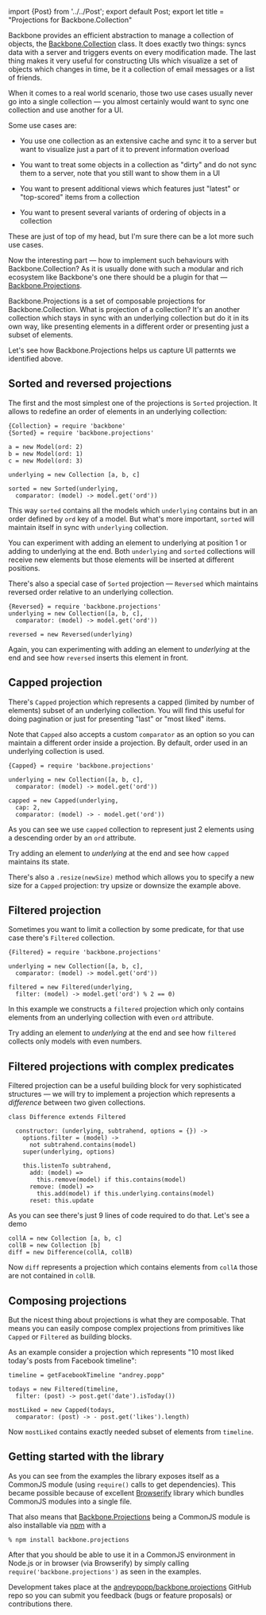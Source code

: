 import {Post} from '../../Post';
export default Post;
export let title = "Projections for Backbone.Collection"

Backbone provides an efficient abstraction to manage a collection of objects,
the [Backbone.Collection][] class. It does exactly two things: syncs data with a
server and triggers events on every modification made. The last thing makes it
very useful for constructing UIs which visualize a set of objects which changes
in time, be it a collection of email messages or a list of friends.

When it comes to a real world scenario, those two use cases usually never go
into a single collection — you almost certainly would want to sync one
collection and use another for a UI.

Some use cases are:

  * You use one collection as an extensive cache and sync it to a server but
    want to visualize just a part of it to prevent information overload

  * You want to treat some objects in a collection as "dirty" and do not sync
    them to a server, note that you still want to show them in a UI

  * You want to present additional views which features just "latest" or
    "top-scored" items from a collection

  * You want to present several variants of ordering of objects in a collection

These are just of top of my head, but I'm sure there can be a lot more such use
cases.

Now the interesting part — how to implement such behaviours with
Backbone.Collection? As it is usually done with such a modular and rich
ecosystem like Backbone's one there should be a plugin for that —
[Backbone.Projections][].

Backbone.Projections is a set of composable projections for Backbone.Collection.
What is projection of a collection? It's an another collection which stays in sync with an
underlying collection but do it in its own way, like presenting elements in a
different order or presenting just a subset of elements.

Let's see how Backbone.Projections helps us capture UI patternts we identified
above.

[Backbone.Collection]: http://backbonejs.org/#Collection
[Backbone.Projections]: https://github.com/andreypopp/backbone.projections

## Sorted and reversed projections

The first and the most simplest one of the projections is `Sorted` projection.
It allows to redefine an order of elements in an underlying collection:

    {Collection} = require 'backbone'
    {Sorted} = require 'backbone.projections'

    a = new Model(ord: 2)
    b = new Model(ord: 1)
    c = new Model(ord: 3)

    underlying = new Collection [a, b, c]

    sorted = new Sorted(underlying,
      comparator: (model) -> model.get('ord'))

This way `sorted` contains all the models which `underlying` contains but in an
order defined by `ord` key of a model. But what's more important, `sorted` will
maintain itself in sync with `underlying` collection.

You can experiment with adding an element to
underlying at position 1 or adding to underlying at the end. Both
`underlying` and `sorted` collections will receive new elements but those
elements will be inserted at different positions.

There's also a special case of `Sorted` projection — `Reversed` which maintains
reversed order relative to an underlying collection.

    {Reversed} = require 'backbone.projections'
    underlying = new Collection([a, b, c],
      comparator: (model) -> model.get('ord'))

    reversed = new Reversed(underlying)

Again, you can experimenting with <a class="button reversed-add-at-end">adding an
element to <em>underlying</em> at the end</a> and see how `reversed` inserts
this element in front.

## Capped projection

There's `Capped` projection which represents a capped (limited by number of
elements) subset of an underlying collection. You will find this useful for
doing pagination or just for presenting "last" or "most liked" items.

Note that `Capped` also accepts a custom `comparator` as an option so you can
maintain a different order inside a projection. By default, order used in
an underlying collection is used.

    {Capped} = require 'backbone.projections'

    underlying = new Collection([a, b, c],
      comparator: (model) -> model.get('ord'))

    capped = new Capped(underlying,
      cap: 2,
      comparator: (model) -> - model.get('ord'))

As you can see we use `capped` collection to represent just 2 elements using a
descending order by an `ord` attribute.

Try <a class="button capped-add-at-end">adding an element to <em>underlying</em>
at the end</a> and see how `capped` maintains its state.

There's also a `.resize(newSize)` method which allows you to specify a new size
for a `Capped` projection: try <a class="button capped-upsize">upsize</a> or <a
class="button capped-downsize">downsize</a> the example above.

## Filtered projection

Sometimes you want to limit a collection by some predicate, for that use case
there's `Filtered` collection.

    {Filtered} = require 'backbone.projections'

    underlying = new Collection([a, b, c],
      comparator: (model) -> model.get('ord'))

    filtered = new Filtered(underlying,
      filter: (model) -> model.get('ord') % 2 == 0)

In this example we constructs a `filtered` projection which only contains
elements from an underlying collection with even `ord` attribute.

Try <a class="button filtered-add">adding an element to <em>underlying</em> at
the end</a> and see how `filtered` collects only models with even numbers.

## Filtered projections with complex predicates

Filtered projection can be a useful building block for very sophisticated
structures — we will try to implement a projection which represents a
*difference* between two given collections.

    class Difference extends Filtered

      constructor: (underlying, subtrahend, options = {}) ->
        options.filter = (model) ->
          not subtrahend.contains(model)
        super(underlying, options)

        this.listenTo subtrahend,
          add: (model) =>
            this.remove(model) if this.contains(model)
          remove: (model) =>
            this.add(model) if this.underlying.contains(model)
          reset: this.update

As you can see there's just 9 lines of code required to do that. Let's see a
demo

    collA = new Collection [a, b, c]
    collB = new Collection [b]
    diff = new Difference(collA, collB)

Now `diff` represents a projection which contains elements from `collA` those
are not contained in `collB`.

## Composing projections

But the nicest thing about projections is what they are composable. That means
you can easily compose complex projections from primitives like `Capped` or
`Filtered` as building blocks.

As an example consider a projection which represents "10 most liked today's
posts from Facebook timeline":

    timeline = getFacebookTimeline "andrey.popp"

    todays = new Filtered(timeline,
      filter: (post) -> post.get('date').isToday())

    mostLiked = new Capped(todays,
      comparator: (post) -> - post.get('likes').length)

Now `mostLiked` contains exactly needed subset of elements from `timeline`.

## Getting started with the library

As you can see from the examples the library exposes itself as a CommonJS module
(using `require()` calls to get dependencies). This became possible because of
excellent [Browserify][] library which bundles CommonJS modules into a single
file.

That also means that [Backbone.Projections][] being a CommonJS module is also
installable via [npm][] with a

    % npm install backbone.projections

After that you should be able to use it in a CommonJS environment in Node.js or
in browser (via Browserify) by simply calling `require('backbone.projections')`
as seen in the examples.

Development takes place at the [andreypopp/backbone.projections][] GitHub repo
so you can submit you feedback (bugs or feature proposals) or contributions
there.


[Browserify]: http://browserify.org
[npm]: http://npmjs.org/package/backbone.projections
[andreypopp/backbone.projections]: https://github.com/andreypopp/backbone.projections
